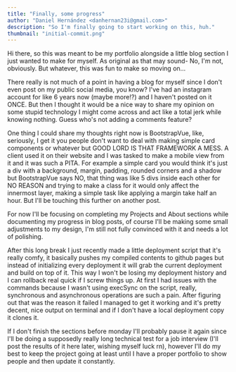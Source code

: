 ```yaml
---
title: "Finally, some progress"
author: "Daniel Hernández <danhernan23i@gmail.com>"
description: "So I'm finally going to start working on this, huh."
thumbnail: "initial-commit.png"
---
```

Hi there, so this was meant to be my portfolio alongside a little blog section I just wanted to make for myself. As original as that may sound- No, I'm not, obviously. But whatever, this was fun to make so moving on...

There really is not much of a point in having a blog for myself since I don't even post on my public social media, you know? I've had an instagram account for like 6 years now (maybe more!?) and I haven't posted on it ONCE. But then I thought it would be a nice way to share my opinion on some stupid technology I might come across and act like a total jerk while knowing nothing. Guess who's not adding a comments feature?

One thing I could share my thoughts right now is BootstrapVue, like, seriously, I get it you people don't want to deal with making simple card components or whatever but GOOD LORD IS THAT FRAMEWORK A MESS. A client used it on their website and I was tasked to make a mobile view from it and it was such a PITA. For example a simple card you would think it's just a div with a background, margin, padding, rounded corners and a shadow but BootstrapVue says NO, that thing was like 5 divs inside each other for NO REASON and trying to make a class for it would only affect the innermost layer, making a simple task like applying a margin take half an hour. But I'll be touching this further on another post.

For now I'll be focusing on completing my <nuxt-link to="/projects">Projects</nuxt-link> and <nuxt-link to="/about">About</nuxt-link> sections while documenting my progress in blog posts, of course I'll be making some small adjustments to my design, I'm still not fully convinced with it and needs a lot of polishing.

After this long break I just recently made a little deployment script that it's really comfy, it basically pushes my compiled contents to github pages but instead of initializing every deployment it will grab the current deployment and build on top of it. This way I won't be losing my deployment history and I can rollback real quick if I screw things up. At first I had issues with the commands because I wasn't using execSync on the script, really, synchronous and asynchronous operations are such a pain. After figuring out that was the reason it failed I managed to get it working and it's pretty decent, nice output on terminal and if I don't have a local deployment copy it clones it.

If I don't finish the sections before monday I'll probably pause it again since I'll be doing a supposedly really long technical test for a job interview (I'll post the results of it here later, wishing myself luck rn), however I'll do my best to keep the project going at least until I have a proper portfolio to show people and then update it constantly.
